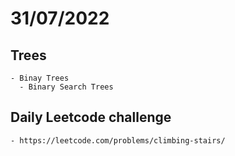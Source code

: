 # 31/07/2022
  ## Trees 
    - Binay Trees
      - Binary Search Trees
  ## Daily Leetcode challenge
    - https://leetcode.com/problems/climbing-stairs/
